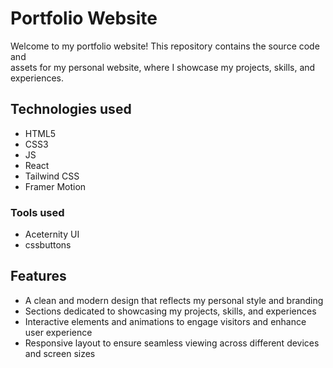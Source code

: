 # Portfolio Website

Welcome to my portfolio website! This repository contains the source code and <br />
assets for my personal website, where I showcase my projects, skills, and experiences.

## Technologies used 
- HTML5
- CSS3
- JS
- React
- Tailwind CSS
- Framer Motion

### Tools used 
- Aceternity UI
- cssbuttons

## Features
- A clean and modern design that reflects my personal style and branding
- Sections dedicated to showcasing my projects, skills, and experiences
- Interactive elements and animations to engage visitors and enhance user experience
- Responsive layout to ensure seamless viewing across different devices and screen sizes
